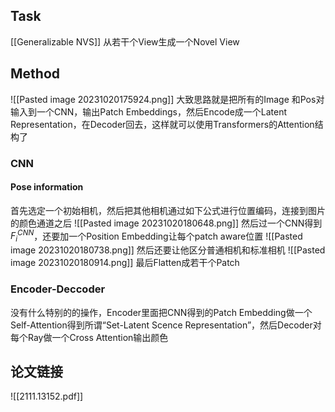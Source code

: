## Task
[[Generalizable NVS]]
从若干个View生成一个Novel View
## Method
![[Pasted image 20231020175924.png]]
大致思路就是把所有的Image 和Pos对输入到一个CNN，输出Patch Embeddings，然后Encode成一个Latent Representation，在Decoder回去，这样就可以使用Transformers的Attention结构了
### CNN
#### Pose information
首先选定一个初始相机，然后把其他相机通过如下公式进行位置编码，连接到图片的颜色通道之后
![[Pasted image 20231020180648.png]]
然后过一个CNN得到$F_i^{CNN}$，还要加一个Position Embedding让每个patch aware位置
![[Pasted image 20231020180738.png]]
然后还要让他区分普通相机和标准相机
![[Pasted image 20231020180914.png]]
最后Flatten成若干个Patch
### Encoder-Deccoder
没有什么特别的的操作，Encoder里面把CNN得到的Patch Embedding做一个Self-Attention得到所谓“Set-Latent Scence Representation”，然后Decoder对每个Ray做一个Cross Attention输出颜色
## 论文链接
![[2111.13152.pdf]]